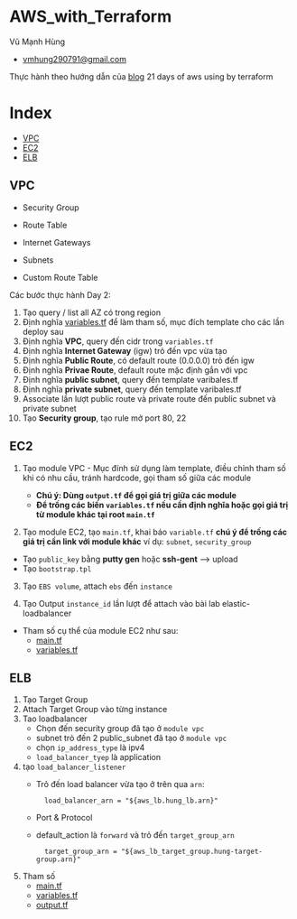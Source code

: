 # AWS_with_Terraform

Vũ Mạnh Hùng
    
- vmhung290791@gmail.com

Thực hành theo hướng dẫn của [blog](https://github.com/100daysofdevops/21_days_of_aws_using_terraform/blob/master/README.md) 21 days of aws using by terraform 

# Index
- [VPC](#VPC)
- [EC2](#EC2)
- [ELB](#ELB)

## VPC
- Security Group
- Route Table

- Internet Gateways
- Subnets
- Custom Route Table

Các bước thực hành  Day 2:
1. Tạo query / list all AZ có trong region
2. Định nghĩa [variables.tf](/vpc/variables.tf) để làm tham số, mục đích template cho các lần deploy sau
3. Định nghĩa **VPC**, query đến cidr trong `variables.tf`
4. Định nghĩa **Internet Gateway** (igw) trỏ đến vpc vừa tạo
5. Định nghĩa **Public Route**, có default route (0.0.0.0) trỏ đến igw
6. Định nghĩa **Privae Route**, default route mặc định gắn với vpc
7. Định nghĩa **public subnet**, query đến template varibales.tf
8. Định nghĩa **private subnet**, query đến template varibales.tf
9. Associate lần lượt public route và private route đến public subnet và private subnet
10. Tạo **Security group**, tạo rule mở port 80, 22

## EC2
1. Tạo module VPC - Mục đính sử dụng làm template, điều chỉnh tham số khi có nhu cầu, tránh hardcode, gọi tham số giữa các module
    - **Chú ý: Dùng `output.tf` để gọi giá trị giữa các module**
    - **Để trống các biến `variables.tf` nếu cần định nghĩa hoặc gọi giá trị từ module khác tại root `main.tf`**

2. Tạo module EC2, tạo `main.tf`, khai báo `variable.tf` **chú ý để trống các giá trị cần link với module khác** ví dụ: `subnet`, `security_group`
- Tạo `public_key` bằng **putty gen** hoặc **ssh-gent** --> upload 
- Tạo `bootstrap.tpl`

3. Tạo `EBS volume`, attach `ebs` đến `instance`

4. Tạo Output `instance_id` lần lượt để attach vào bài lab elastic-loadbalancer
- Tham số cụ thể của module EC2 như sau:
    - [main.tf](./ec2/main.tf)
    - [variables.tf](./ec2/variables.tf)

## ELB
1. Tạo Target Group 
2. Attach Target Group vào từng instance 
3. Tao loadbalancer
    - Chọn đến security group đã tạo ở `module vpc`
    - subnet trỏ đến 2 public_subnet đã tạo ở `module vpc`
    - chọn `ip_address_type` là ipv4
    - `load_balancer_tyep` là application
4. tạo `load_balancer_listener` 
    - Trỏ đến load balancer vừa tạo ở trên qua `arn`:
            
            load_balancer_arn = "${aws_lb.hung_lb.arn}"
    - Port & Protocol
    - default_action là `forward` và trỏ đến `target_group_arn`
            
            target_group_arn = "${aws_lb_target_group.hung-target-group.arn}"

5. Tham số 
    - [main.tf](./elb/main.tf)
    - [variables.tf](./elb/variables.tf)
    - [output.tf](./elb/output.tf)
